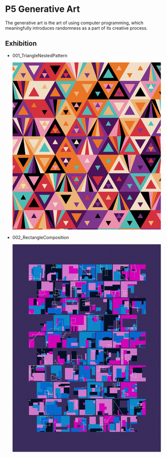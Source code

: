 # P5 Generative Art

The generative art is the art of using computer programming, which meaningfully introduces randomness as a part of its creative process.

## Exhibition

- 001_TriangleNestedPattern

  ![](./001_TriangleNestedPattern/preview.png)

- 002_RectangleComposition

  ![](./002_RectangleComposition/preview.png)
